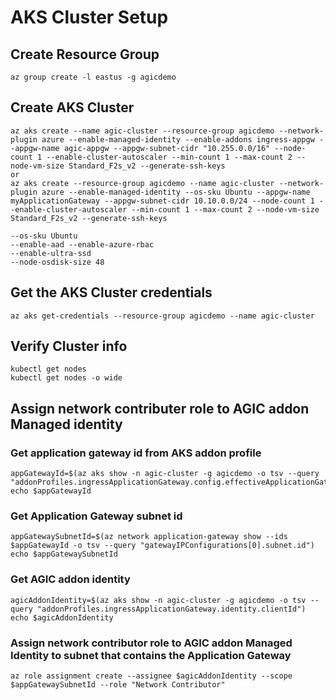 # AKS Cluster Setup

## Create Resource Group

	az group create -l eastus -g agicdemo

## Create AKS Cluster

	az aks create --name agic-cluster --resource-group agicdemo --network-plugin azure --enable-managed-identity --enable-addons ingress-appgw --appgw-name agic-appgw --appgw-subnet-cidr "10.255.0.0/16" --node-count 1 --enable-cluster-autoscaler --min-count 1 --max-count 2 --node-vm-size Standard_F2s_v2 --generate-ssh-keys
	or
	az aks create --resource-group agicdemo --name agic-cluster --network-plugin azure --enable-managed-identity --os-sku Ubuntu --appgw-name myApplicationGateway --appgw-subnet-cidr 10.10.0.0/24 --node-count 1 --enable-cluster-autoscaler --min-count 1 --max-count 2 --node-vm-size Standard_F2s_v2 --generate-ssh-keys
	
	--os-sku Ubuntu
	--enable-aad --enable-azure-rbac
	--enable-ultra-ssd
	--node-osdisk-size 48
	
## Get the AKS Cluster credentials

	az aks get-credentials --resource-group agicdemo --name agic-cluster
## Verify Cluster info
	
	kubectl get nodes
	kubectl get nodes -o wide

## Assign network contributer role to AGIC addon Managed identity

### Get application gateway id from AKS addon profile

	appGatewayId=$(az aks show -n agic-cluster -g agicdemo -o tsv --query "addonProfiles.ingressApplicationGateway.config.effectiveApplicationGatewayId")
	echo $appGatewayId

### Get Application Gateway subnet id
	appGatewaySubnetId=$(az network application-gateway show --ids $appGatewayId -o tsv --query "gatewayIPConfigurations[0].subnet.id")
	echo $appGatewaySubnetId

### Get AGIC addon identity
	agicAddonIdentity=$(az aks show -n agic-cluster -g agicdemo -o tsv --query "addonProfiles.ingressApplicationGateway.identity.clientId")
	echo $agicAddonIdentity

### Assign network contributor role to AGIC addon Managed Identity to subnet that contains the Application Gateway
	az role assignment create --assignee $agicAddonIdentity --scope $appGatewaySubnetId --role "Network Contributor"